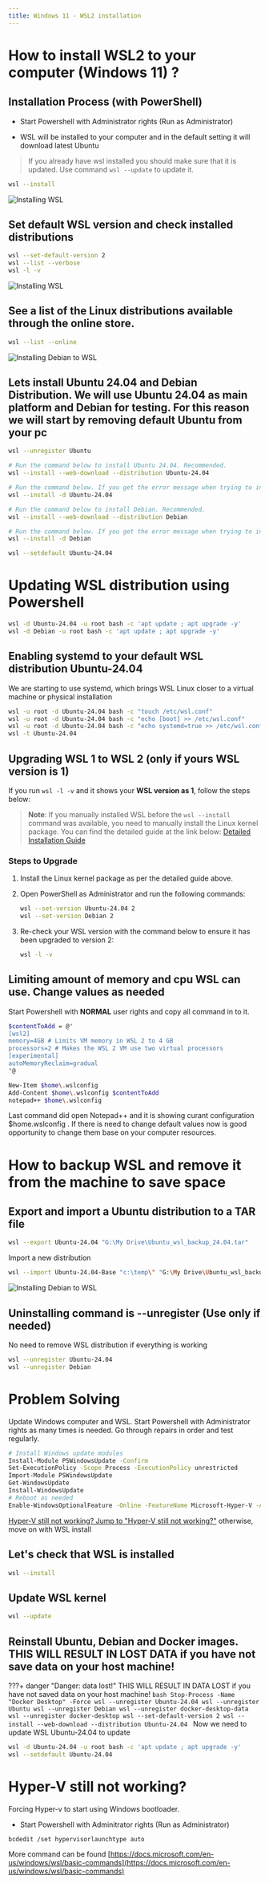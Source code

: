 ```yaml
---
title: Windows 11 - WSL2 installation
---
```

# How to install WSL2 to your computer  (Windows 11) ?

## Installation Process (with PowerShell)
* Start Powershell with Administrator rights (Run as Administrator)

* WSL will be installed to your computer and in the default setting it will download latest Ubuntu
> If you already have wsl installed you should make sure that it is updated. 
Use command `wsl --update` to update it.

```bash
wsl --install
```
![Installing WSL](assets/images/wslupdate.png "WSL --install")


## Set default WSL version and check installed distributions

```bash
wsl --set-default-version 2
wsl --list --verbose 
wsl -l -v 
```
![Installing WSL](assets/images/WSL_status.png "WSL status")



##  See a list of the Linux distributions available through the online store.
```bash
wsl --list --online
```

![Installing Debian to WSL](assets/images/WSL_Debian.png "WSL Debian")


## Lets install Ubuntu 24.04 and Debian Distribution. We will use Ubuntu 24.04 as main platform and Debian for testing. For this reason we will start by removing default Ubuntu from your pc

```bash
wsl --unregister Ubuntu
```
```bash
# Run the command below to install Ubuntu 24.04. Recommended.
wsl --install --web-download --distribution Ubuntu-24.04 

# Run the command below. If you get the error message when trying to install with the above command. 
wsl --install -d Ubuntu-24.04 
```
```bash
# Run the command below to install Debian. Recommended.
wsl --install --web-download --distribution Debian

# Run the command below. If you get the error message when trying to install with the above command. 
wsl --install -d Debian
```
```bash
wsl --setdefault Ubuntu-24.04
```

#  Updating WSL distribution using Powershell

```bash
wsl -d Ubuntu-24.04 -u root bash -c 'apt update ; apt upgrade -y'
wsl -d Debian -u root bash -c 'apt update ; apt upgrade -y'
```


## Enabling systemd to your default WSL distribution Ubuntu-24.04
We are starting to use systemd, which brings WSL Linux closer to a virtual machine or physical installation

```bash
wsl -u root -d Ubuntu-24.04 bash -c "touch /etc/wsl.conf"
wsl -u root -d Ubuntu-24.04 bash -c "echo [boot] >> /etc/wsl.conf" 
wsl -u root -d Ubuntu-24.04 bash -c "echo systemd=true >> /etc/wsl.conf" 
wsl -t Ubuntu-24.04
```
## Upgrading WSL 1 to WSL 2 (only if yours WSL version is 1)

If you run `wsl -l -v` and it shows your **WSL version as 1**, follow the steps below:

> **Note**: If you manually installed WSL before the `wsl --install` command was available, you need to manually install the Linux kernel package. You can find the detailed guide at the link below:
> [Detailed Installation Guide](https://learn.microsoft.com/en-us/windows/wsl/install)

### Steps to Upgrade

1. Install the Linux kernel package as per the detailed guide above.
2. Open PowerShell as Administrator and run the following commands:

    ```bash
    wsl --set-version Ubuntu-24.04 2
    wsl --set-version Debian 2
    ```

3. Re-check your WSL version with the command below to ensure it has been upgraded to version 2:

    ```bash
    wsl -l -v
    ```
## Limiting amount of memory and cpu WSL can use. Change values as needed
Start Powershell with **NORMAL** user rights and copy all command in to it. 

```bash
$contentToAdd = @"
[wsl2]
memory=4GB # Limits VM memory in WSL 2 to 4 GB
processors=2 # Makes the WSL 2 VM use two virtual processors
[experimental]
autoMemoryReclaim=gradual
"@

New-Item $home\.wslconfig
Add-Content $home\.wslconfig $contentToAdd
notepad++ $home\.wslconfig 
```

Last command did open Notepad++ and it is showing curant configuration $home\.wslconfig . If there is need to change default values now is good opportunity to change them base on your computer resources.

# How to backup WSL and remove it from the machine to save space

## Export and import a Ubuntu distribution to a TAR file

```bash
wsl --export Ubuntu-24.04 "G:\My Drive\Ubuntu_wsl_backup_24.04.tar"
```

Import a new distribution

```bash
wsl --import Ubuntu-24.04-Base "c:\temp\" "G:\My Drive\Ubuntu_wsl_backup_24.04.tar"

```

![Installing Debian to WSL](assets/images/WSL_export_inport.png "WSL Debian")


## Uninstalling command is --unregister (Use only if needed)
No need to remove WSL distribution if everything is working

```bash
wsl --unregister Ubuntu-24.04
wsl --unregister Debian
```

# Problem Solving
Update Windows computer and WSL. Start Powershell with Administrator rights as many times is needed. Go through repairs in order and test regularly.

```bash
# Install Windows update modules
Install-Module PSWindowsUpdate -Confirm
Set-ExecutionPolicy -Scope Process -ExecutionPolicy unrestricted
Import-Module PSWindowsUpdate
Get-WindowsUpdate
Install-WindowsUpdate
# Reboot as needed 
Enable-WindowsOptionalFeature -Online -FeatureName Microsoft-Hyper-V -All
```

[Hyper-V still not working? Jump to "Hyper-V still not working?"](#hyper-v-still-not-working) otherwise, move on with WSL install


## Let's check that WSL is installed
```bash
wsl --install
```

## Update WSL kernel

```bash
wsl --update
```

## Reinstall Ubuntu, Debian and Docker images. THIS WILL RESULT IN LOST DATA if you have not save data on your host machine!
???+ danger "Danger: data lost!"
    THIS WILL RESULT IN DATA LOST if you have not saved data on your host machine!
    ```bash
    Stop-Process -Name "Docker Desktop" -Force
    wsl --unregister Ubuntu-24.04
    wsl --unregister Ubuntu
    wsl --unregister Debian
    wsl --unregister docker-desktop-data
    wsl --unregister docker-desktop
    wsl --set-default-version 2
    wsl --install --web-download --distribution Ubuntu-24.04
    ```
Now we need to update WSL Ubuntu-24.04 to update
```bash
wsl -d Ubuntu-24.04 -u root bash -c 'apt update ; apt upgrade -y'
wsl --setdefault Ubuntu-24.04
```
# Hyper-V still not working?

Forcing Hyper-v to start using Windows bootloader. 

* Start Powershell with Adminitrator rights (Run as Administrator)

```
bcdedit /set hypervisorlaunchtype auto
```

More command can be found [https://docs.microsoft.com/en-us/windows/wsl/basic-commands](https://docs.microsoft.com/en-us/windows/wsl/basic-commands)
